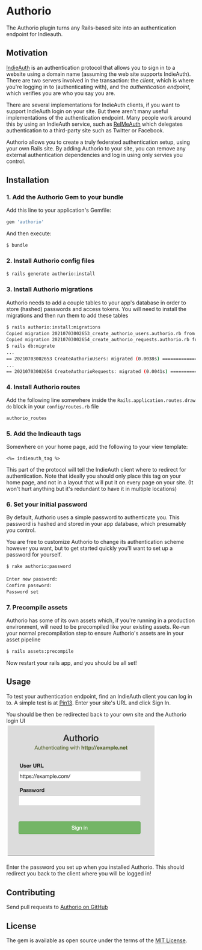 # Authorio
The Authorio plugin turns any Rails-based site into an authentication endpoint for Indieauth.

## Motivation
[IndieAuth](https://indieauth.com/faq) is an authentication protocol that allows you to sign in to a website using a domain name (assuming the web site supports IndieAuth). There are two servers involved in the transaction: the *client*, which is where you're logging in to (authenticating with), and the *authentication endpoint*, which verifies you are who you say you are.

There are several implementations for IndieAuth clients, if you want to support IndieAuth login on your site. But there aren't many useful implementations of the authentication endpoint. Many people work around this by using an IndieAuth service, such as [RelMeAuth](https://indieweb.org/RelMeAuth) which delegates authentication to a third-party site such as Twitter or Facebook.

Authorio allows you to create a truly federated authentication setup, using your own Rails site. By adding Authorio to your site, you can remove any external authentication dependencies and log in using only servies you control.

## Installation

### 1. Add the Authorio Gem to your bundle
Add this line to your application's Gemfile:

```ruby
gem 'authorio'
```

And then execute:
```bash
$ bundle
```

### 2. Install Authorio config files
```bash
$ rails generate authorio:install
```

### 3. Install Authorio migrations
Authorio needs to add a couple tables to your app's database in order to store (hashed) passwords and access tokens.
You will need to install the migrations and then run them to add these tables
```bash
$ rails authorio:install:migrations
Copied migration 20210703002653_create_authorio_users.authorio.rb from authorio
Copied migration 20210703002654_create_authorio_requests.authorio.rb from authorio
$ rails db:migrate
...
== 20210703002653 CreateAuthorioUsers: migrated (0.0038s) =====================
...
== 20210703002654 CreateAuthorioRequests: migrated (0.0041s) ==================
```

### 4. Install Authorio routes
Add the following line somewhere inside the `Rails.application.routes.draw do` block in your `config/routes.rb` file
```ruby
authorio_routes
```

### 5. Add the Indieauth tags
Somewhere on your home page, add the following to your view template:
```erb
<%= indieauth_tag %>
```

This part of the protocol will tell the IndieAuth client where to redirect for authentication. Note that ideally
you should only place this tag on your home page, and not in a layout that will put it on every page on your site.
(It won't hurt anything but it's redundant to have it in multiple locations)

### 6. Set your initial password
By default, Authorio uses a simple password to authenticate you. This password is hashed and stored in your app
database, which presumably you control.

You are free to customize Authorio to change its authentication scheme however you want, but to get started
quickly you'll want to set up a password for yourself.

```bash
$ rake authorio:password

Enter new password: 
Confirm password: 
Password set
```

### 7. Precompile assets

Authorio has some of its own assets which, if you're running in a production environment, will need to be precompiled
like your existing assets. Re-run your normal precompilation step to ensure Authorio's assets are in your asset pipeline
```bash
$ rails assets:precompile
```
Now restart your rails app, and you should be all set!

## Usage

To test your authentication endpoint, find an IndieAuth client you can log in to. A simple test is at [Pin13](pin13.net/login). Enter your site's URL and click Sign In.

You should be then be redirected back to your own site and the Authorio
login UI  
<img src="./auth-ui.png" width="400">

Enter the password you set up when you installed Authorio. This should redirect you back to the client where you
will be logged in!

## Contributing
Send pull requests to [Authorio on GitHub](https://github.com/reiterate-app/authorio)

## License
The gem is available as open source under the terms of the [MIT License](https://opensource.org/licenses/MIT).
